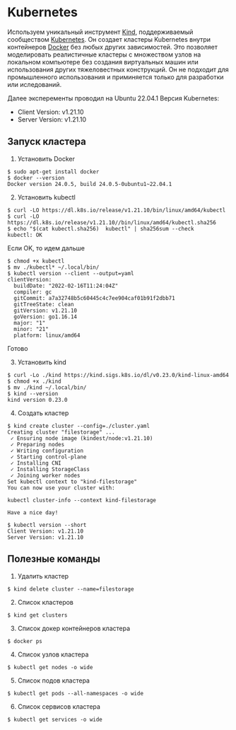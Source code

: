 # Kubernetes

Используем уникальный инструмент [Kind](https://kind.sigs.k8s.io/docs/user/quick-start/), поддерживаемый сообществом [Kubernetes](https://kubernetes.io/). Он создает кластеры Kubernetes внутри контейнеров [Docker](https://www.docker.com/) без любых других зависимостей. Это позволяет моделировать реалистичные кластеры с множеством узлов на локальном компьютере без создания виртуальных машин или использования других тяжеловестных конструкций. Он не подходит для промышленного использования и приминяется только для разработки или иследований.

Далее эксперементы проводил на Ubuntu 22.04.1
Версия Kubernetes:

* Client Version: v1.21.10
* Server Version: v1.21.10

## Запуск кластера

1. Установить Docker

```
$ sudo apt-get install docker
$ docker --version
Docker version 24.0.5, build 24.0.5-0ubuntu1~22.04.1
```

2. Установить kubectl

```
$ curl -LO https://dl.k8s.io/release/v1.21.10/bin/linux/amd64/kubectl
$ curl -LO https://dl.k8s.io/release/v1.21.10//bin/linux/amd64/kubectl.sha256
$ echo "$(cat kubectl.sha256)  kubectl" | sha256sum --check
kubectl: OK
```

Если OK, то идем дальше

```
$ chmod +x kubectl
$ mv ./kubectl* ~/.local/bin/
$ kubectl version --client --output=yaml
clientVersion:
  buildDate: "2022-02-16T11:24:04Z"
  compiler: gc
  gitCommit: a7a32748b5c60445c4c7ee904caf01b91f2dbb71
  gitTreeState: clean
  gitVersion: v1.21.10
  goVersion: go1.16.14
  major: "1"
  minor: "21"
  platform: linux/amd64
```

Готово

3. Установить kind

```
$ curl -Lo ./kind https://kind.sigs.k8s.io/dl/v0.23.0/kind-linux-amd64
$ chmod +x ./kind
$ mv ./kind ~/.local/bin/
$ kind --version
kind version 0.23.0
```

4. Создать кластер

```
$ kind create cluster --config=./cluster.yaml
Creating cluster "filestorage" ...
 ✓ Ensuring node image (kindest/node:v1.21.10)
 ✓ Preparing nodes 
 ✓ Writing configuration 
 ✓ Starting control-plane 
 ✓ Installing CNI 
 ✓ Installing StorageClass 
 ✓ Joining worker nodes
Set kubectl context to "kind-filestorage"
You can now use your cluster with:

kubectl cluster-info --context kind-filestorage

Have a nice day!
```

```
$ kubectl version --short
Client Version: v1.21.10
Server Version: v1.21.10
```

## Полезные команды

1. Удалить кластер

```
$ kind delete cluster --name=filestorage
```

2. Список кластеров

```
$ kind get clusters
```

3. Список докер контейнеров кластера

```
$ docker ps
```

4. Список узлов кластера

```
$ kubectl get nodes -o wide
```

5. Список подов кластера

```
$ kubectl get pods --all-namespaces -o wide
```

6. Список сервисов кластера

```
$ kubectl get services -o wide
```
